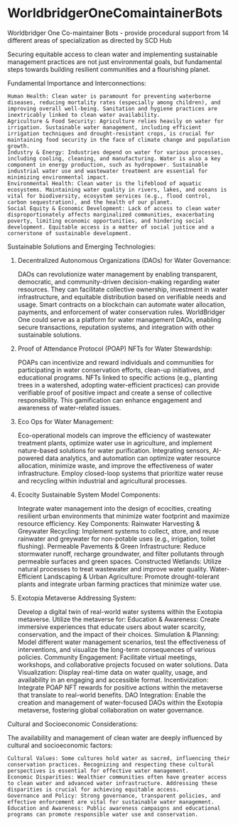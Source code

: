# WorldbridgerOneComaintainerBots
Worldbridger One Co-maintainer Bots  - provide procedural support from 14 different areas of specialization as directed by SCD Hub


Securing equitable access to clean water and implementing sustainable management practices are not just environmental goals, but fundamental steps towards building resilient communities and a flourishing planet.

Fundamental Importance and Interconnections:

    Human Health: Clean water is paramount for preventing waterborne diseases, reducing mortality rates (especially among children), and improving overall well-being. Sanitation and hygiene practices are inextricably linked to clean water availability.
    Agriculture & Food Security: Agriculture relies heavily on water for irrigation. Sustainable water management, including efficient irrigation techniques and drought-resistant crops, is crucial for maintaining food security in the face of climate change and population growth.
    Industry & Energy: Industries depend on water for various processes, including cooling, cleaning, and manufacturing. Water is also a key component in energy production, such as hydropower. Sustainable industrial water use and wastewater treatment are essential for minimizing environmental impact.
    Environmental Health: Clean water is the lifeblood of aquatic ecosystems. Maintaining water quality in rivers, lakes, and oceans is vital for biodiversity, ecosystem services (e.g., flood control, carbon sequestration), and the health of our planet.
    Social Equity & Economic Development: Lack of access to clean water disproportionately affects marginalized communities, exacerbating poverty, limiting economic opportunities, and hindering social development. Equitable access is a matter of social justice and a cornerstone of sustainable development.



         

Sustainable Solutions and Emerging Technologies:

1. Decentralized Autonomous Organizations (DAOs) for Water Governance:

    DAOs can revolutionize water management by enabling transparent, democratic, and community-driven decision-making regarding water resources.
    They can facilitate collective ownership, investment in water infrastructure, and equitable distribution based on verifiable needs and usage.
    Smart contracts on a blockchain can automate water allocation, payments, and enforcement of water conservation rules.
    WorldBridger One could serve as a platform for water management DAOs, enabling secure transactions, reputation systems, and integration with other sustainable solutions.

2. Proof of Attendance Protocol (POAP) NFTs for Water Stewardship:

    POAPs can incentivize and reward individuals and communities for participating in water conservation efforts, clean-up initiatives, and educational programs.
    NFTs linked to specific actions (e.g., planting trees in a watershed, adopting water-efficient practices) can provide verifiable proof of positive impact and create a sense of collective responsibility.
    This gamification can enhance engagement and awareness of water-related issues.

3. Eco Ops for Water Management:

    Eco-operational models can improve the efficiency of wastewater treatment plants, optimize water use in agriculture, and implement nature-based solutions for water purification.
    Integrating sensors, AI-powered data analytics, and automation can optimize water resource allocation, minimize waste, and improve the effectiveness of water infrastructure.
    Employ closed-loop systems that prioritize water reuse and recycling within industrial and agricultural processes.

4. Ecocity Sustainable System Model Components:

    Integrate water management into the design of ecocities, creating resilient urban environments that minimize water footprint and maximize resource efficiency.
    Key Components:
        Rainwater Harvesting & Greywater Recycling: Implement systems to collect, store, and reuse rainwater and greywater for non-potable uses (e.g., irrigation, toilet flushing).
        Permeable Pavements & Green Infrastructure: Reduce stormwater runoff, recharge groundwater, and filter pollutants through permeable surfaces and green spaces.
        Constructed Wetlands: Utilize natural processes to treat wastewater and improve water quality.
        Water-Efficient Landscaping & Urban Agriculture: Promote drought-tolerant plants and integrate urban farming practices that minimize water use.

5. Exotopia Metaverse Addressing System:

    Develop a digital twin of real-world water systems within the Exotopia metaverse.
    Utilize the metaverse for:
        Education & Awareness: Create immersive experiences that educate users about water scarcity, conservation, and the impact of their choices.
        Simulation & Planning: Model different water management scenarios, test the effectiveness of interventions, and visualize the long-term consequences of various policies.
        Community Engagement: Facilitate virtual meetings, workshops, and collaborative projects focused on water solutions.
        Data Visualization: Display real-time data on water quality, usage, and availability in an engaging and accessible format.
        Incentivization: Integrate POAP NFT rewards for positive actions within the metaverse that translate to real-world benefits.
        DAO Integration: Enable the creation and management of water-focused DAOs within the Exotopia metaverse, fostering global collaboration on water governance.

Cultural and Socioeconomic Considerations:

The availability and management of clean water are deeply influenced by cultural and socioeconomic factors:

    Cultural Values: Some cultures hold water as sacred, influencing their conservation practices. Recognizing and respecting these cultural perspectives is essential for effective water management.
    Economic Disparities: Wealthier communities often have greater access to clean water and advanced water infrastructure. Addressing these disparities is crucial for achieving equitable access.
    Governance and Policy: Strong governance, transparent policies, and effective enforcement are vital for sustainable water management.
    Education and Awareness: Public awareness campaigns and educational programs can promote responsible water use and conservation.
